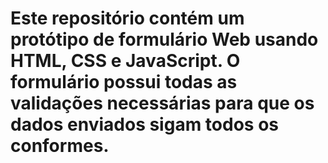 # Este repositório contém um protótipo de formulário Web usando HTML, CSS e JavaScript. O formulário possui todas as validações necessárias para que os dados enviados sigam todos os conformes.
